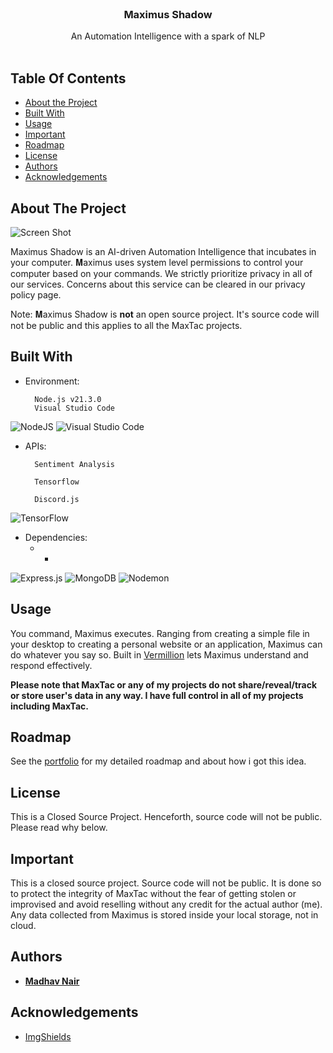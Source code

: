 <br/>
<p align="center">

  <h3 align="center">Maximus Shadow</h3>

  <p align="center">
    An Automation Intelligence with a spark of NLP
    <br/>
    <br/>
  </p>
</p>



## Table Of Contents

* [About the Project](#about-the-project)
* [Built With](#built-with)
* [Usage](#usage)
* [Important](#important)
* [Roadmap](#roadmap)
* [License](#license)
* [Authors](#authors)
* [Acknowledgements](#acknowledgements)

## About The Project

![Screen Shot](images/screenshot.png)

Maximus Shadow is an AI-driven Automation Intelligence that incubates in your computer. 𝐌aximus uses system level permissions to control your computer based on your commands. We strictly prioritize privacy in all of our services. Concerns about this service can be cleared in our privacy policy page.

Note: 𝐌aximus Shadow is **not** an open source project. It's source code will not be public and this applies to all the MaxTac projects.

## Built With

- Environment:

        Node.js v21.3.0
        Visual Studio Code
![NodeJS](https://img.shields.io/badge/node.js-6DA55F?style=for-the-badge&logo=node.js&logoColor=white)
![Visual Studio Code](https://img.shields.io/badge/Visual%20Studio%20Code-0078d7.svg?style=for-the-badge&logo=visual-studio-code&logoColor=white)

- APIs:
  
        Sentiment Analysis

        Tensorflow

        Discord.js

![TensorFlow](https://img.shields.io/badge/TensorFlow-%23FF6F00.svg?style=for-the-badge&logo=TensorFlow&logoColor=white)

- Dependencies:
  - -


![Express.js](https://img.shields.io/badge/express.js-%23404d59.svg?style=for-the-badge&logo=express&logoColor=%2361DAFB)
![MongoDB](https://img.shields.io/badge/MongoDB-%234ea94b.svg?style=for-the-badge&logo=mongodb&logoColor=white)
![Nodemon](https://img.shields.io/badge/NODEMON-%23323330.svg?style=for-the-badge&logo=nodemon&logoColor=%BBDEAD)

## Usage
You command, Maximus executes. Ranging from creating a simple file in your desktop to creating a personal website or an application, Maximus can do whatever you say so. Built in [Vermillion](https://github.com/theoneandonlyshadow/Scarlett-Vermillion/) lets Maximus understand and respond effectively.

**Please note that MaxTac or any of my projects do not share/reveal/track or store user's data in any way. I have full control in all of my projects including MaxTac.**

## Roadmap

See the [portfolio](https://maxta.tech) for my detailed roadmap and about how i got this idea.

## License

This is a Closed Source Project. Henceforth, source code will not be public. Please read why below.

## Important

This is a closed source project. Source code will not be public. It is done so to protect the integrity of MaxTac without the fear of getting stolen or improvised and avoid reselling without any credit for the actual author (me). Any data collected from Maximus is stored inside your local storage, not in cloud. 

## Authors

* **[Madhav Nair](https://github.com/theoneandonlyshadow/)**

## Acknowledgements

* [ImgShields](https://shields.io/)
